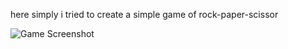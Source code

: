 here simply i tried to create a simple game of rock-paper-scissor

![Game Screenshot](./rock-paper-scissior/multiplayer/frontend/rps/public/Screenshot%202025-08-29%20225439.png)
